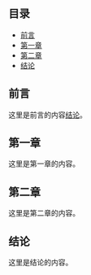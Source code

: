 ## 目录

- [前言](#前言)
- [第一章](#第一章)
- [第二章](#第二章)
- [结论](#结论)

## 前言

这里是前言的内容[结论](#结论)。

## 第一章

这里是第一章的内容。

## 第二章

这里是第二章的内容。

## 结论

这里是结论的内容。
